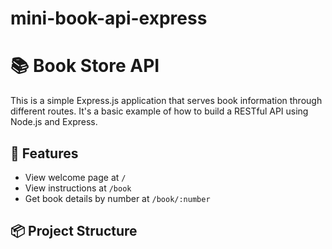 # mini-book-api-express

# 📚 Book Store API

This is a simple Express.js application that serves book information through different routes. It's a basic example of how to build a RESTful API using Node.js and Express.

## 🚀 Features

- View welcome page at `/`
- View instructions at `/book`
- Get book details by number at `/book/:number`

## 📦 Project Structure

